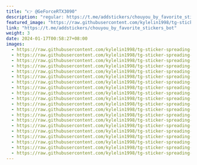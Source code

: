 ```yaml
---
title: "👉 @GeForceRTX3090"
description: "regular: https://t.me/addstickers/chouyou_by_favorite_stickers_bot"
featured_image: "https://raw.githubusercontent.com/kylelin1998/tg-sticker-spreading-worldwide-images/main/img/7aaad209-bdda-4da9-a37d-8b5d13bac117.jpg"
link: "https://t.me/addstickers/chouyou_by_favorite_stickers_bot"
weight: 3
date: 2024-01-17T00:58:27+08:00
images:
  - https://raw.githubusercontent.com/kylelin1998/tg-sticker-spreading-worldwide-images/main/img/7aaad209-bdda-4da9-a37d-8b5d13bac117.jpg
  - https://raw.githubusercontent.com/kylelin1998/tg-sticker-spreading-worldwide-images/main/img/04438ee8-1ff0-474f-94e8-3e2a945dc597.jpg
  - https://raw.githubusercontent.com/kylelin1998/tg-sticker-spreading-worldwide-images/main/img/389ef3f2-b6a1-45f8-aa81-128bb38c34d2.jpg
  - https://raw.githubusercontent.com/kylelin1998/tg-sticker-spreading-worldwide-images/main/img/b69d2ea2-a471-4059-8f0d-03633d775be2.jpg
  - https://raw.githubusercontent.com/kylelin1998/tg-sticker-spreading-worldwide-images/main/img/063b3976-bb73-41dd-96b7-8aa64c15d2f6.jpg
  - https://raw.githubusercontent.com/kylelin1998/tg-sticker-spreading-worldwide-images/main/img/6684a4a2-df05-4455-859a-b590e9df29bf.jpg
  - https://raw.githubusercontent.com/kylelin1998/tg-sticker-spreading-worldwide-images/main/img/80b7edc4-e29a-4657-b5d8-25fd4041fe98.jpg
  - https://raw.githubusercontent.com/kylelin1998/tg-sticker-spreading-worldwide-images/main/img/c746d380-d752-4900-9150-9c92e207aa8d.jpg
  - https://raw.githubusercontent.com/kylelin1998/tg-sticker-spreading-worldwide-images/main/img/400567c5-8f0e-4e19-8532-f36ba7fb76de.jpg
  - https://raw.githubusercontent.com/kylelin1998/tg-sticker-spreading-worldwide-images/main/img/0502704e-4450-48ba-97c6-d6e44d184b0c.jpg
  - https://raw.githubusercontent.com/kylelin1998/tg-sticker-spreading-worldwide-images/main/img/d8778b4e-38f7-4ebd-bac7-a5d2a4aab6b8.jpg
  - https://raw.githubusercontent.com/kylelin1998/tg-sticker-spreading-worldwide-images/main/img/dc38f3a8-822f-4659-82dd-d18f1977639e.jpg
  - https://raw.githubusercontent.com/kylelin1998/tg-sticker-spreading-worldwide-images/main/img/383942ce-c221-46f9-ad61-326c255add11.jpg
  - https://raw.githubusercontent.com/kylelin1998/tg-sticker-spreading-worldwide-images/main/img/5bc85cf4-b945-402d-96dd-79d4acadb216.jpg
  - https://raw.githubusercontent.com/kylelin1998/tg-sticker-spreading-worldwide-images/main/img/25b6c570-b809-46d7-8123-27e35cfd7560.jpg
  - https://raw.githubusercontent.com/kylelin1998/tg-sticker-spreading-worldwide-images/main/img/42a27e2c-cdb5-48f4-af9c-d279318640fb.jpg
  - https://raw.githubusercontent.com/kylelin1998/tg-sticker-spreading-worldwide-images/main/img/a32dbca6-c90a-4ca7-9f15-df9d99a69b4e.jpg
  - https://raw.githubusercontent.com/kylelin1998/tg-sticker-spreading-worldwide-images/main/img/84b93d79-6206-42ef-a21e-2739fabeaee6.jpg
  - https://raw.githubusercontent.com/kylelin1998/tg-sticker-spreading-worldwide-images/main/img/c25350df-4239-4058-ad9c-d5ca39744c19.jpg
  - https://raw.githubusercontent.com/kylelin1998/tg-sticker-spreading-worldwide-images/main/img/52ea221b-d80c-4308-9e46-f65471df2c22.jpg
---
```

